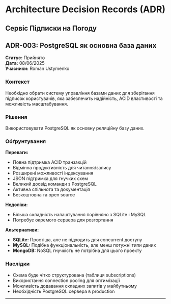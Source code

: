 # Architecture Decision Records (ADR)
## Сервіс Підписки на Погоду

## ADR-003: PostgreSQL як основна база даних

**Статус:** Прийнято  
**Дата:** 08/06/2025  
**Учасники:** Roman Ustymenko  

### Контекст

Необхідно обрати систему управління базами даних для зберігання підписок користувачів, яка забезпечить надійність, ACID властивості та можливість масштабування.

### Рішення

Використовувати PostgreSQL як основну реляційну базу даних.

### Обґрунтування

**Переваги:**
- Повна підтримка ACID транзакцій
- Відмінна продуктивність для читання/запису
- Розширені можливості індексування
- JSON підтримка для гнучких схем
- Великий досвід команди з PostgreSQL
- Активна спільнота та документація
- Безкоштовна та open source

**Недоліки:**
- Більша складність налаштування порівняно з SQLite і MySQL
- Потребує окремого сервера для розгортання

**Альтернативи:**
- **SQLite:** Простіша, але не підходить для concurrent доступу
- **MySQL:** Подібна функціональність, але менш потужні типи даних
- **MongoDB:** NoSQL гнучкість не потрібна для цього проекту

### Наслідки

- Схема буде чітко структурована (таблиця subscriptions)
- Використання connection pooling для оптимізації
- Можливість додавання складних запитів у майбутньому
- Необхідність PostgreSQL сервера в production

---